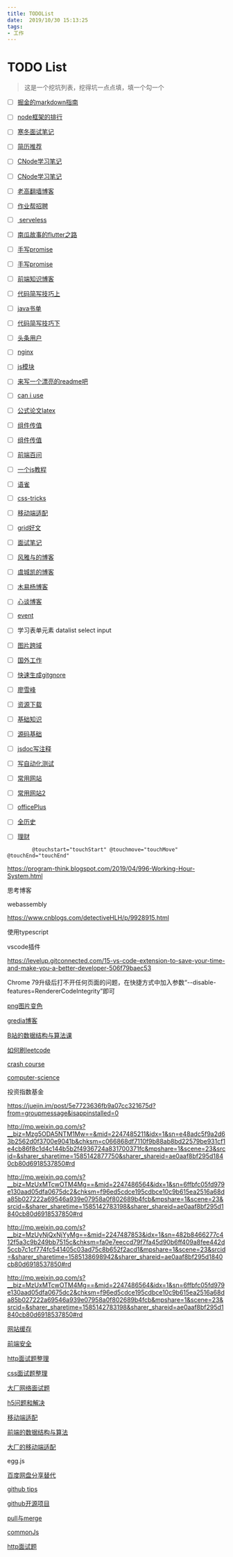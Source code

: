 ```yaml
---
title: TODOList
date:  2019/10/30 15:13:25
tags: 
- 工作
---
```


# TODO List

> 这是一个挖坑列表，挖得坑一点点填，填一个勾一个



- [ ] [掘金的markdown指南](https://juejin.im/editor/guide/markdown)

- [ ] [node框架的排行](https://cnodejs.org/topic/5d85edfb95464514f7ed8d7d)

- [ ] [寒冬面试笔记](https://juejin.im/post/5d89ac2ff265da03c34c3cd2)

- [ ] [简历推荐](https://juejin.im/post/5da89691f265da5ba532b97b)

- [ ] [CNode学习笔记]( https://cnodejs.org/topic/5d6697d3421846662d985894 )

- [ ] [CNode学习笔记]( https://chenshenhai.github.io/koajs-design-note/note/chapter01/06.html )

- [ ] [老高翻墙博客](https://blog.phpgao.com/)

- [ ] [作业帮招聘]( https://www.v2ex.com/t/607766#reply0 )

- [ ] [ serveless ](https://segmentfault.com/a/1190000020487781?utm_source=tuicool&utm_medium=referral)

- [ ] [南瓜故事的flutter之路](https://mp.weixin.qq.com/s?__biz=MzUxMTcwOTM4Mg==&mid=2247485771&idx=1&sn=343c850eb9f03641ed7b9e03118323ea&utm_source=tuicool&utm_mediu)

- [ ] [手写promise](https://segmentfault.com/a/1190000020505870?utm_source=weekly&utm_medium=email&utm_campaign=email_weekly)

- [ ] [手写promise](https://juejin.im/post/5b16800fe51d4506ae719bae)

- [ ] [前端知识博客](https://yuchengkai.cn/docs/frontend/)

- [ ] [代码简写技巧上](https://www.toutiao.com/i6735054756739285512/)

- [ ] [java书单]( https://mp.weixin.qq.com/s?__biz=MzI3ODg2OTY1OQ==&mid=2247484410&idx=1&sn=5dde8b636d9592ae4c26fdd226db3b5b&chksm=eb51200edc26a91869c376a69bd0226088a9048f937489ccb0c00d2659e7944c5176c98d1de2&scene=21#wechat_redirect )

- [ ] [代码简写技巧下](https://www.toutiao.com/i6735370276046897667/) 

- [ ] [头条用户](https://www.toutiao.com/c/user/111108662858/#mid=1642801490817038)

- [ ] [nginx](http://www.nginx.cn/doc/)

- [ ] [js模块](https://hijiangtao.github.io/2019/08/25/JavaScript-Module-Definitions-and-Webpack-Configurations-Notes/?utm_source=tuicool&utm_medium=referral)

- [ ] [来写一个漂亮的readme吧](https://zhuanlan.zhihu.com/p/81661591?utm_source=tuicool&utm_medium=referral)

- [ ] [can i use](https://caniuse.com/)

- [ ] [公式论文latex](https://www.overleaf.com/)

- [ ] [组件传值](https://segmentfault.com/a/1190000016627804)

- [ ] [组件传值](https://segmentfault.com/a/1190000020796713?utm_source=weekly&utm_medium=email&utm_campaign=email_weekly)

- [ ] [前端百问](https://juejin.im/post/5d23e750f265da1b855c7bbe)

- [ ] [一个js教程](https://zh.javascript.info/map-set-weakmap-weakset)

- [ ] [语雀](https://www.yuque.com/robinson/jser)

- [ ] [css-tricks](https://css-tricks.com/)

- [ ] [移动端适配](https://segmentfault.com/a/1190000019207842#articleHeader30)

- [ ] [grid好文](https://juejin.im/post/5d2d7a67f265da1bb5652b91)

- [ ] [面试笔记](https://juejin.im/post/5d2bf33a6fb9a07eae2a8dd6)

- [ ] [风雅与的博客](https://github.com/mqyqingfeng/Blog)

- [ ] [虞城凯的博客](https://yuchengkai.cn/docs/frontend/)

- [ ] [木易杨博客](https://github.com/Advanced-Frontend)

- [ ] [心谈博客](https://xin-tan.com/)

- [ ] [event](https://segmentfault.com/q/1010000013088053)

- [ ] 学习表单元素 datalist select input

- [ ] [图片跨域](https://segmentfault.com/a/1190000015597029)

- [ ] [国外工作](https://oo.t9t.io/jobs)

- [ ] [快速生成gitgnore](https://www.gitignore.io/)

- [ ] [廖雪峰](https://www.liaoxuefeng.com/)

- [ ] [资源下载](http://tanqingbo.com/2019/10/30/%E6%9C%80%E8%AE%A9%E4%BD%A0%E9%9C%87%E6%83%8A%E7%9A%84%E7%BD%91%E7%AB%99%E6%9C%89%E5%93%AA%E4%BA%9B%EF%BC%9F/)

- [ ] [基础知识](https://hit-alibaba.github.io/interview/index.html)

- [ ] [源码基础](https://www.zhihu.com/question/350289336/answer/873350617?utm_source=qq&utm_medium=social&utm_oi=1114657556978700288&hb_wx_block=0)

- [ ] [jsdoc写注释](https://jsdoc.app/)

- [ ] [写自动化测试](https://segmentfault.com/a/1190000004558796)

- [ ] [常用网站](http://tanqingbo.com/2019/11/13/%E6%9C%89%E5%93%AA%E4%BA%9B%E6%AF%94%E8%BE%83%E5%A5%BD%E7%9A%84%E5%9C%A8%E7%BA%BF%E7%BC%96%E7%A8%8B%E7%BD%91%E7%AB%99/)

- [ ] [常用网站2](https://mp.weixin.qq.com/s/iWP2gqes95A6_fvVbGwdOQ)

- [ ] [officePlus](http://www.officeplus.cn/Template/Home.shtml)

- [ ] [全历史](https://www.allhistory.com/)

- [ ] [理财](http://tanqingbo.com/2019/12/02/有哪些面向新手的个人理财书籍值得推荐？/ )

  

```
        @touchstart="touchStart" @touchmove="touchMove" @touchEnd="touchEnd"

```

https://program-think.blogspot.com/2019/04/996-Working-Hour-System.html

思考博客

webassembly

https://www.cnblogs.com/detectiveHLH/p/9928915.html

使用typescript

vscode插件

https://levelup.gitconnected.com/15-vs-code-extension-to-save-your-time-and-make-you-a-better-developer-506f79baec53

Chrome 79升级后打不开任何页面的问题，在快捷方式中加入参数“--disable-features=RendererCodeIntegrity”即可



[png图片变色](https://www.zhangxinxu.com/sp/filter.html)

[gredia博客](https://gridea.dev/)

[B站的数据结构与算法课](https://mp.weixin.qq.com/s/nEHJ6q_rJj0VCblCx0ccFg)

[如何刷leetcode](https://qoogle.top/how-to-brush-leetcode/)

[crash course](https://thecrashcourse.com/)

[computer-science](https://www.youtube.com/playlist?list=PL8dPuuaLjXtNlUrzyH5r6jN9ulIgZBpdo)

投资指数基金

https://juejin.im/post/5e7723636fb9a07cc321675d?from=groupmessage&isappinstalled=0



http://mp.weixin.qq.com/s?__biz=Mzg5ODA5NTM1Mw==&mid=2247485211&idx=1&sn=e48adc5f9a2d63b2562d0f3700e9041b&chksm=c066868df7110f9b88ab8bd22579be931cf1e4cb86f8c1d4c144b5b2f4936724a831700371fc&mpshare=1&scene=23&srcid=&sharer_sharetime=1585142877750&sharer_shareid=ae0aaf8bf295d1840cb80d6918537850#rd

http://mp.weixin.qq.com/s?__biz=MzUxMTcwOTM4Mg==&mid=2247486564&idx=1&sn=6ffbfc05fd979e130aad05dfa0675dc2&chksm=f96ed5cdce195cdbce10c9b615ea2516a68da85b027222a69546a939e07958a0f802689b4fcb&mpshare=1&scene=23&srcid=&sharer_sharetime=1585142783198&sharer_shareid=ae0aaf8bf295d1840cb80d6918537850#rd

http://mp.weixin.qq.com/s?__biz=MzUyNjQxNjYyMg==&mid=2247487853&idx=1&sn=482b8466277c412f5a3c9b249bb7515c&chksm=fa0e7eeccd79f7fa45d90b6ff409a8fee442d5ccb7c1cf774fc541405c03ad75c8b652f2acd1&mpshare=1&scene=23&srcid=&sharer_sharetime=1585138698942&sharer_shareid=ae0aaf8bf295d1840cb80d6918537850#rd

http://mp.weixin.qq.com/s?__biz=MzUxMTcwOTM4Mg==&mid=2247486564&idx=1&sn=6ffbfc05fd979e130aad05dfa0675dc2&chksm=f96ed5cdce195cdbce10c9b615ea2516a68da85b027222a69546a939e07958a0f802689b4fcb&mpshare=1&scene=23&srcid=&sharer_sharetime=1585142783198&sharer_shareid=ae0aaf8bf295d1840cb80d6918537850#rd

[网站缓存](http://mp.weixin.qq.com/s?__biz=Mzg5ODA5NTM1Mw==&mid=2247485211&idx=1&sn=e48adc5f9a2d63b2562d0f3700e9041b&chksm=c066868df7110f9b88ab8bd22579be931cf1e4cb86f8c1d4c144b5b2f4936724a831700371fc&mpshare=1&scene=23&srcid=&sharer_sharetime=1585142877750&sharer_shareid=ae0aaf8bf295d1840cb80d6918537850#rd)

[前端安全](http://mp.weixin.qq.com/s?__biz=MzA4NTQ3NTAzNA==&mid=2447778742&idx=1&sn=cc32f488f3976fc757da65f02aee94ec&chksm=8bc5e803bcb261155c82b4b221ee51c05084c1143c6b35644533ebf03330eb38bd5e3946ca40&mpshare=1&scene=23&srcid=&sharer_sharetime=1585499166355&sharer_shareid=ae0aaf8bf295d1840cb80d6918537850#rd)

[http面试题整理](https://mp.weixin.qq.com/s?__biz=MjM5NTk4MDA1MA==&mid=2458073384&idx=2&sn=330aa5b4868370d655da8d5956bdd369&chksm=b187af5586f02643ce702daf1dab5a8b9f5dd3d58cad1f1f5e3229311b197e9bb71feae085d4&mpshare=1&scene=23&srcid=&sharer_sharetime=1586529135074&sharer_shareid=ae0aaf8bf295d1840cb80d6918537850#rd)

[css面试题整理](http://mp.weixin.qq.com/s?__biz=MzA3MzU0MjIzMA==&mid=2247483722&idx=1&sn=ba3d3fe3d855a87ca7e29f94bdfece9b&chksm=9f0c3e73a87bb765e541cb3083968ee38d851fa3be362e4a60e40d7030c30fef308699ad1947&mpshare=1&scene=23&srcid=&sharer_sharetime=1586491298257&sharer_shareid=ae0aaf8bf295d1840cb80d6918537850#rd)

[大厂网络面试题](https://mp.weixin.qq.com/s?__biz=MjM5NTk4MDA1MA==&mid=2458073384&idx=1&sn=5dfb9d05e664f86bbc425a61dab8d3d4&chksm=b187af5586f026435d26be3238494fd0ff32f71bb122195357c4b52970bec92ff8333df59050&mpshare=1&scene=23&srcid=&sharer_sharetime=1586529150304&sharer_shareid=ae0aaf8bf295d1840cb80d6918537850#rd)

[h5问题和解决](https://mp.weixin.qq.com/s?__biz=Mzg5ODA5NTM1Mw==&mid=2247485329&idx=1&sn=516b0be3f2676821908d20dfe85705bf&chksm=c0668607f7110f114a14a4c3a1a57c1c94af541c1ea8289dca79e60db7f60c5430134b9f0781&mpshare=1&scene=23&srcid=&sharer_sharetime=1586746250298&sharer_shareid=ae0aaf8bf295d1840cb80d6918537850#rd)

[移动端适配](http://mp.weixin.qq.com/s?__biz=MzUxMzcxMzE5Ng==&mid=2247494202&idx=2&sn=0c96088da58dbbff7aa899307940f07d&chksm=f9525f79ce25d66f51b780423e0d4721243ec0e91875902b0fbde802fe75cd76cfe213b2151a&mpshare=1&scene=23&srcid=&sharer_sharetime=1586763239818&sharer_shareid=ae0aaf8bf295d1840cb80d6918537850#rd)

[前端的数据结构与算法](https://mp.weixin.qq.com/s?__biz=MzI0MzIyMDM5Ng==&mid=2649826768&idx=2&sn=1834d73b6515df46e1c6b8e31a257d4d&chksm=f175ef13c6026605eb7eba541913543944df05268c691d7b9512c6a0da502ecd752fec73f739&mpshare=1&scene=23&srcid=&sharer_sharetime=1586860952925&sharer_shareid=ae0aaf8bf295d1840cb80d6918537850#rd)

[大厂的移动端适配](https://mp.weixin.qq.com/s?__biz=MzI4NDYxNTM0OQ==&mid=2247484784&idx=1&sn=fea405ae55028977e9a8baf33dfa09e1&chksm=ebf9f2aadc8e7bbce5324d34aedad70fe262fb4f01e9be337b06717d110c65dbd0924e57960e&mpshare=1&scene=23&srcid=&sharer_sharetime=1586926812474&sharer_shareid=ae0aaf8bf295d1840cb80d6918537850#rd)

egg.js

[百度网盘分享替代](https://sspai.com/post/58316)

[github tips](https://github.blog/2020-04-09-github-protips-tips-tricks-hacks-and-secrets-from-lee-reilly/)

[github开源项目](http://mp.weixin.qq.com/s?__biz=MzUyNjQxNjYyMg==&mid=2247488239&idx=1&sn=2836efefab27709ba5868dbdbf5306ea&chksm=fa0e7d6ecd79f478606e8b16c5fd5fb3e0f552cbb263b2cf1e2acbf309e8938b16052a0cfa30&mpshare=1&scene=23&srcid=&sharer_sharetime=1587965759577&sharer_shareid=ae0aaf8bf295d1840cb80d6918537850#rd)

[pull与merge](https://mp.weixin.qq.com/s?__biz=MzA3MjU5NjU2NA==&mid=2455502931&idx=1&sn=5ae6dbd8749cfd3c5b0d0e82b1fea480&chksm=88b34d68bfc4c47ebc1b531515421b5bb5a3d917b127f6f5ab30602a416a014e3915c4ca25fc&mpshare=1&scene=23&srcid=&sharer_sharetime=1589254951494&sharer_shareid=ae0aaf8bf295d1840cb80d6918537850#rd)

[commonJs](https://mp.weixin.qq.com/s?__biz=MjM5NTk4MDA1MA==&mid=2458073440&idx=1&sn=e2d9b49f347d39d56f4af791a36ff35c&chksm=b187af1d86f0260bd80d66f821f9a9a799c0a76aa3cd0297aea2bf4350f89e8ea71a57580007&mpshare=1&scene=23&srcid=&sharer_sharetime=1589255419980&sharer_shareid=ae0aaf8bf295d1840cb80d6918537850#rd)

[http面试题](https://mp.weixin.qq.com/s?__biz=MjM5NTk4MDA1MA==&mid=2458073447&idx=2&sn=c7ac67de742919b7dbca0dcf14e70a1c&chksm=b187af1a86f0260c8e34515053a36a9ea858d94376ecc8ef26b9cc7f21d35d0c0542b3262d4e&mpshare=1&scene=23&srcid=&sharer_sharetime=1589255128120&sharer_shareid=ae0aaf8bf295d1840cb80d6918537850#rd)